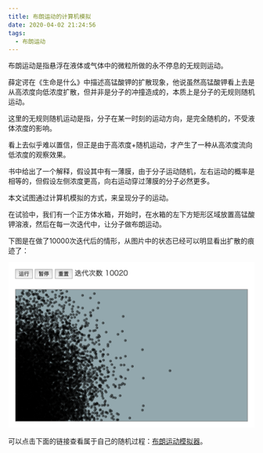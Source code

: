 ```yaml
---
title: 布朗运动的计算机模拟
date: 2020-04-02 21:24:56
tags:
  - 布朗运动
---
```


布朗运动是指悬浮在液体或气体中的微粒所做的永不停息的无规则运动。

薛定谔在《生命是什么》中描述高锰酸钾的扩散现象，他说虽然高锰酸钾看上去是从高浓度向低浓度扩散，但并非是分子的冲撞造成的，本质上是分子的无规则随机运动。

这里的无规则随机运动是指，分子在某一时刻的运动方向，是完全随机的，不受液体浓度的影响。

看上去似乎难以置信，但正是由于高浓度+随机运动，才产生了一种从高浓度流向低浓度的观察效果。

书中给出了一个解释，假设其中有一薄膜，由于分子运动随机，左右运动的概率是相等的，但假设左侧浓度更高，向右运动穿过薄膜的分子必然更多。

本文试图通过计算机模拟的方式，来呈现分子的运动。

在试验中，我们有一个正方体水箱，开始时，在水箱的左下方矩形区域放置高锰酸钾溶液，然后在每一次迭代中，让分子做布朗运动。

下图是在做了10000次迭代后的情形，从图片中的状态已经可以明显看出扩散的痕迹了：

![布朗运动模拟器截图](/images/brownian-motion.png)

可以点击下面的链接查看属于自己的随机过程：[布朗运动模拟器](/html/brownian-motion.html)。
